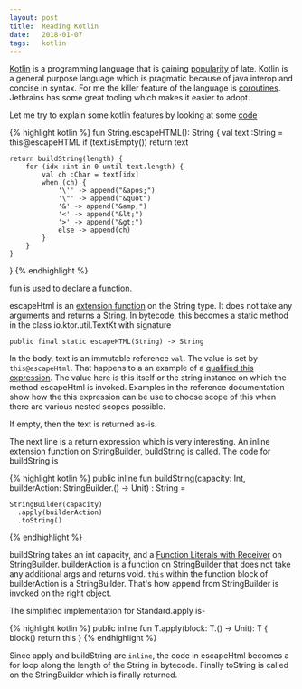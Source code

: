 ```yaml
---
layout: post
title:  Reading Kotlin
date:   2018-01-07
tags:   kotlin
---
```


[Kotlin](http://kotlinlang.org/) is a programming language that is gaining [popularity](http://steve-yegge.blogspot.com/2017/05/why-kotlin-is-better-than-whatever-dumb.html) of late. Kotlin is a general purpose language which is pragmatic because of java interop and concise in syntax. For me the killer feature of the language is [coroutines](https://kotlinlang.org/docs/reference/coroutines.html). Jetbrains has some great tooling which makes it easier to adopt.

Let me try to explain some kotlin features by looking at some [code](https://github.com/ktorio/ktor/blob/master/ktor-utils/src/io/ktor/util/Text.kt)

{% highlight kotlin %}
fun String.escapeHTML(): String {
    val text :String = this@escapeHTML
    if (text.isEmpty()) return text

    return buildString(length) {
        for (idx :int in 0 until text.length) {
            val ch :Char = text[idx]
            when (ch) {
                '\'' -> append("&apos;")
                '\"' -> append("&quot")
                '&' -> append("&amp;")
                '<' -> append("&lt;")
                '>' -> append("&gt;")
                else -> append(ch)
            }
        }
    }
}
{% endhighlight %}

fun is used to declare a function.

escapeHtml is an [extension function](https://kotlinlang.org/docs/reference/extensions.html#extension-functions) on the String type. It does not take any arguments and returns a String. In bytecode, this becomes a static method in the class io.ktor.util.TextKt with signature 

`public final static escapeHTML(String) -> String`

In the body, text is an immutable reference `val`. The value is set by `this@escapeHtml`. That happens to a an example of a [qualified this expression](https://kotlinlang.org/docs/reference/this-expressions.html#qualified). The value here is this itself or the string instance on which the method escapeHtml is invoked. Examples in the reference documentation show how the this expression can be use to choose scope of this when there are various nested scopes possible.

If empty, then the text is returned as-is.

The next line is a return expression which is very interesting. An inline extension function on StringBuilder, buildString is called. The code for buildString is 

{% highlight kotlin %}
public inline fun buildString(capacity: Int,
    builderAction: StringBuilder.() -> Unit)
    : String =

    StringBuilder(capacity)
      .apply(builderAction)
      .toString()
{% endhighlight %}

buildString takes an int capacity, and a [Function Literals with Receiver](https://kotlinlang.org/docs/reference/lambdas.html#function-literals-with-receiver) on StringBuilder. builderAction is a function on StringBuilder that does not take any additional args and returns void. `this` within the function block of builderAction is a StringBuilder. That's how append from StringBuilder is invoked on the right object.

The simplified implementation for Standard.apply is-

{% highlight kotlin %}
public inline fun <T> T.apply(block: T.() -> Unit): T {
    block()
    return this
}
{% endhighlight %}

Since apply and buildString are `inline`, the code in escapeHtml becomes a for loop along the length of the String in bytecode. Finally toString is called on the StringBuilder which is finally returned.

